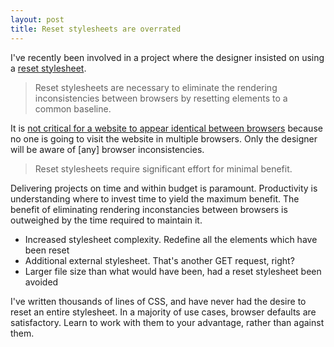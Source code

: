 ```yaml
---
layout: post
title: Reset stylesheets are overrated
---
```


I've recently been involved in a project where the designer insisted on using a [reset stylesheet](http://meyerweb.com/eric/tools/css/reset/).

> Reset stylesheets are necessary to eliminate the rendering inconsistencies between browsers by resetting elements to a common baseline.

It is [not critical for a website to appear identical between browsers](http://dowebsitesneedtolookexactlythesameineverybrowser.com/) because no one is going to visit the website in multiple browsers. Only the designer will be aware of \[any\] browser inconsistencies.

> Reset stylesheets require significant effort for minimal benefit.

Delivering projects on time and within budget is paramount. Productivity is understanding where to invest time to yield the maximum benefit. The benefit of eliminating rendering inconstancies between browsers is outweighed by the time required to maintain it.

* Increased stylesheet complexity. Redefine all the elements which have been reset
* Additional external stylesheet. That's another GET request, right?
* Larger file size than what would have been, had a reset stylesheet been avoided

I've written thousands of lines of CSS, and have never had the desire to reset an entire stylesheet. In a majority of use cases, browser defaults are satisfactory. Learn to work with them to your advantage, rather than against them.
